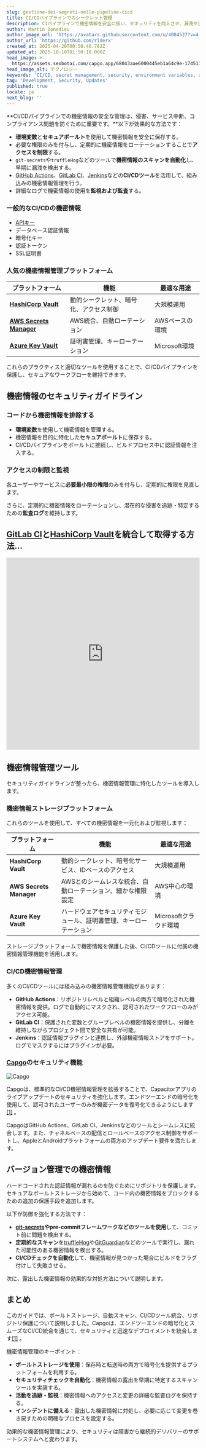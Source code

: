 ```yaml
---
slug: gestione-dei-segreti-nelle-pipeline-cicd
title: CI/CDパイプラインでのシークレット管理
description: CIパイプラインで機密情報を安全に扱い、セキュリティを向上させ、漏洩や法令遵守の問題を防ぐための効果的な戦略を学びましょう。
author: Martin Donadieu
author_image_url: 'https://avatars.githubusercontent.com/u/4084527?v=4'
author_url: 'https://github.com/riderx'
created_at: 2025-04-20T00:50:40.782Z
updated_at: 2025-10-10T01:50:18.000Z
head_image: >-
  https://assets.seobotai.com/capgo.app/68043aae6000445eb1a64c9e-1745110261303.jpg
head_image_alt: テクノロジー
keywords: 'CI/CD, secret management, security, environment variables, automated scanning'
tag: 'Development, Security, Updates'
published: true
locale: ja
next_blog: ''
---
```

**CI/CDパイプラインでの機密情報の安全な管理は、侵害、サービス中断、コンプライアンス問題を防ぐために重要です。**以下が効果的な方法です：

-   **環境変数**と**セキュアボールト**を使用して機密情報を安全に保存する。
-   必要な権限のみを付与し、定期的に機密情報をローテーションすることで**アクセスを制限**する。
-   `git-secrets`や`truffleHog`などのツールで**機密情報のスキャンを自動化**し、早期に漏洩を検出する。
-   [GitHub Actions](https://docs.github.com/actions)、[GitLab CI](https://docs.gitlab.com/ee/ci/)、[Jenkins](https://www.jenkins.io/)などの**CI/CDツール**を活用して、組み込みの機密情報管理を行う。
-   詳細なログで機密情報の使用を**監視および監査**する。

### 一般的なCI/CDの機密情報

-   [APIキー](https://capgo.app/docs/webapp/api-keys/)
-   データベース認証情報
-   暗号化キー
-   認証トークン
-   SSL証明書

### 人気の機密情報管理プラットフォーム

| プラットフォーム | 機能 | 最適な用途 |
| --- | --- | --- |
| **[HashiCorp Vault](https://www.hashicorp.com/products/vault)** | 動的シークレット、暗号化、アクセス制御 | 大規模運用 |
| **[AWS Secrets Manager](https://docs.aws.amazon.com/secretsmanager/)** | AWS統合、自動ローテーション | AWSベースの環境 |
| **[Azure Key Vault](https://learn.microsoft.com/en-us/azure/key-vault/)** | 証明書管理、キーローテーション | Microsoft環境 |

これらのプラクティスと適切なツールを使用することで、CI/CDパイプラインを保護し、セキュアなワークフローを維持できます。

## 機密情報のセキュリティガイドライン

### コードから機密情報を排除する

-   **環境変数**を使用して機密情報を管理する。
-   機密情報を目的に特化した**セキュアボールト**に保存する。
-   CI/CDパイプラインをボールトに接続し、ビルドプロセス中に認証情報を注入する。

### アクセスの制限と監視

各ユーザーやサービスに**必要最小限の権限**のみを付与し、定期的に権限を見直します。

さらに、定期的に機密情報をローテーションし、潜在的な侵害を追跡・特定するための**監査ログ**を維持します。

## [GitLab CI](https://docs.gitlab.com/ee/ci/)と[HashiCorp Vault](https://www.hashicorp.com/products/vault)を統合して取得する方法...

<iframe src="https://www.youtube.com/embed/NsPcl4rqy9A" aria-label="YouTube video player" frameborder="0" allow="accelerometer; autoplay; clipboard-write; encrypted-media; gyroscope; picture-in-picture; web-share" referrerpolicy="strict-origin-when-cross-origin" style="width: 100%; height: 500px;" allowfullscreen></iframe>

## 機密情報管理ツール

セキュリティガイドラインが整ったら、機密情報管理に特化したツールを導入します。

### 機密情報ストレージプラットフォーム

これらのツールを使用して、すべての機密情報を一元化および監視します：

| プラットフォーム | 機能 | 最適な用途 |
| --- | --- | --- |
| **HashiCorp Vault** | 動的シークレット、暗号化サービス、IDベースのアクセス | 大規模運用 |
| **AWS Secrets Manager** | AWSとのシームレスな統合、自動ローテーション、細かな権限設定 | AWS中心の環境 |
| **Azure Key Vault** | ハードウェアセキュリティモジュール、証明書管理、キーローテーション | Microsoftクラウド環境 |

ストレージプラットフォームで機密情報を保護した後、CI/CDツールに付属の機密情報管理機能を活用します。

### CI/CD機密情報管理

多くのCI/CDツールには組み込みの機密情報管理機能があります：

-   **GitHub Actions**：リポジトリレベルと組織レベルの両方で暗号化された機密情報を提供。ログで自動的にマスクされ、認可されたワークフローのみがアクセス可能。
-   **GitLab CI**：保護された変数とグループレベルの機密情報を提供し、分離を維持しながらプロジェクト間で安全な共有が可能。
-   **Jenkins**：認証情報プラグインと連携し、外部機密情報ストアをサポート。ログでマスクするにはプラグインが必要。

### [Capgo](https://capgo.app/)のセキュリティ機能

![Capgo](https://assets.seobotai.com/capgo.app/68043aae6000445eb1a64c9e/37a0fc028bf1f414683e8dee42eedfb0.jpg)

Capgoは、標準的なCI/CD機密情報管理を拡張することで、Capacitorアプリのライブアップデートのセキュリティを強化します。エンドツーエンドの暗号化を使用して、認可されたユーザーのみが機密データを復号化できるようにします[\[1\]](https://capgo.app/) 。

CapgoはGitHub Actions、GitLab CI、Jenkinsなどのツールとシームレスに統合します。また、チャネルベースの配信とロールベースのアクセス制御をサポートし、AppleとAndroidプラットフォームの両方のアップデート要件を満たします。

## バージョン管理での機密情報

ハードコードされた認証情報が漏れるのを防ぐためにリポジトリを保護します。セキュアなボールトストレージから始めて、コード内の機密情報をブロックするための追加の保護手段を追加します。

以下が防御を強化する方法です：

-   **[git-secrets](https://github.com/awslabs/git-secrets)やpre-commitフレームワークなどのツールを使用**して、コミット前に問題を検出する。
-   **定期的なスキャン**を[truffleHog](https://github.com/trufflesecurity/trufflehog)や[GitGuardian](https://www.gitguardian.com/)などのツールで実行し、漏れた可能性のある機密情報を検出する。
-   **CI/CDチェックを自動化**して、機密情報が見つかった場合にビルドをフラグ付けして失敗させる。

次に、露出した機密情報の効果的な対処方法について説明します。

## まとめ

このガイドでは、ボールトストレージ、自動スキャン、CI/CDツール統合、リポジトリ保護について説明しました。Capgoは、エンドツーエンドの暗号化とスムーズなCI/CD統合を通じて、セキュリティと迅速なデプロイメントを統合します[\[1\]](https://capgo.app/) 。

機密情報管理のキーポイント：

-   **ボールトストレージを使用**：保存時と転送時の両方で暗号化を提供するプラットフォームを利用する。
-   **セキュリティチェックを自動化**：機密情報の露出を早期に特定するスキャンツールを実装する。
-   **活動を追跡・監視**：機密情報へのアクセスと変更の詳細な監査ログを保持する。
-   **インシデントに備える**：露出した機密情報に対処し、必要に応じて変更を巻き戻すための明確なプロセスを設定する。

効果的な機密情報管理により、セキュリティは障害から継続的デリバリーのサポートシステムへと変わります。
